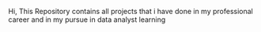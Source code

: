 Hi, This Repository contains all projects that i have done in my professional career and in my pursue in data analyst learning
